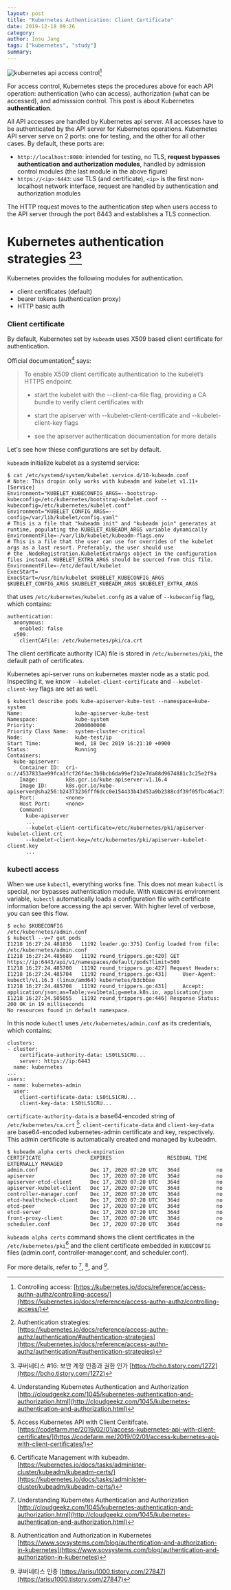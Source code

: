 ```yaml
---
layout: post
title: "Kubernetes Authentication: Client Certificate"
date: 2019-12-18 09:26
category: 
author: Insu Jang
tags: ["kubernetes", "study"]
summary: 
---
```


![kubernetes api access control](https://d33wubrfki0l68.cloudfront.net/673dbafd771491a080c02c6de3fdd41b09623c90/50100/images/docs/admin/access-control-overview.svg)[^1]

For access control, Kubernetes steps the procedures above for each API operation: authentication (who can access), authorization (what can be accessed), and admisssion control.
This post is about Kubernetes **authentication**.

All API accesses are handled by Kubernetes api server. All accesses have to be authenticated by the API server for Kubernetes operations.
Kubernetes API server serve on 2 ports: one for testing, and the other for all other cases.
By default, these ports are:

- `http://localhost:8080`: intended for testing, no TLS, **request bypasses authentication and authorization modules**, handled by admission control modules (the last module in the above figure)
- `https://<ip>:6443`: use TLS (and certificate), `<ip>` is the first non-localhost network interface, request are handled by authentication and authorization modules

The HTTP request moves to the authentication step when users access to the API server through the port 6443 and establishes a TLS connection.

# Kubernetes authentication strategies [^2][^3]

Kubernetes provides the following modules for authentication.

- client certificates (default)
- bearer tokens (authentication proxy)
- HTTP basic auth


### Client certificate

By default, Kubernetes set by `kubeadm` uses X509 based client certificate for authentication.

Official documentation[^5] says:

> To enable X509 client certificate authentication to the kubelet’s HTTPS endpoint:
>
> - start the kubelet with the --client-ca-file flag, providing a CA bundle to verify client certificates with
>
> - start the apiserver with --kubelet-client-certificate and --kubelet-client-key flags
>
> - see the apiserver authentication documentation for more details

Let's see how thiese configurations are set by default.

`kubeadm` initialize kubelet as a systemd service:

```
$ cat /etc/systemd/system/kubelet.service.d/10-kubeadm.conf 
# Note: This dropin only works with kubeadm and kubelet v1.11+
[Service]
Environment="KUBELET_KUBECONFIG_ARGS=--bootstrap-kubeconfig=/etc/kubernetes/bootstrap-kubelet.conf --kubeconfig=/etc/kubernetes/kubelet.conf"
Environment="KUBELET_CONFIG_ARGS=--config=/var/lib/kubelet/config.yaml"
# This is a file that "kubeadm init" and "kubeadm join" generates at runtime, populating the KUBELET_KUBEADM_ARGS variable dynamically
EnvironmentFile=-/var/lib/kubelet/kubeadm-flags.env
# This is a file that the user can use for overrides of the kubelet args as a last resort. Preferably, the user should use
# the .NodeRegistration.KubeletExtraArgs object in the configuration files instead. KUBELET_EXTRA_ARGS should be sourced from this file.
EnvironmentFile=-/etc/default/kubelet
ExecStart=
ExecStart=/usr/bin/kubelet $KUBELET_KUBECONFIG_ARGS $KUBELET_CONFIG_ARGS $KUBELET_KUBEADM_ARGS $KUBELET_EXTRA_ARGS
```
that uses `/etc/kubernetes/kubelet.confg` as a value of `--kubeconfig` flag, which contains:
```
authentication:
  anonymous:
    enabled: false
  x509:
    clientCAFile: /etc/kubernetes/pki/ca.crt
```

The client certificate authority (CA) file is stored in `/etc/kubernetes/pki`, the default path of certificates.

Kubernetes api-server runs on kubernetes master node as a static pod. Inspecting it, we know `--kubelet-client-certificate` and `--kubelet-client-key` flags are set as well.
```
$ kubectl describe pods kube-apiserver-kube-test --namespace=kube-system
Name:                 kube-apiserver-kube-test
Namespace:            kube-system
Priority:             2000000000
Priority Class Name:  system-cluster-critical
Node:                 kube-test/ip
Start Time:           Wed, 18 Dec 2019 16:21:10 +0900
Status:               Running
Containers:
  kube-apiserver:
    Container ID:  cri-o://4537833ae99fca1fcf26f4ec3b9bcb6da99ef2b2e7da88d9674881c3c25e2f9a
    Image:         k8s.gcr.io/kube-apiserver:v1.16.4
    Image ID:      k8s.gcr.io/kube-apiserver@sha256:b24373236fff6dcc0e154433b43d53a9b2388cdf39f05fbc46ac73082c9b05f9
    Port:          <none>
    Host Port:     <none>
    Command:
      kube-apiserver
      ...
      --kubelet-client-certificate=/etc/kubernetes/pki/apiserver-kubelet-client.crt
      --kubelet-client-key=/etc/kubernetes/pki/apiserver-kubelet-client.key
      ...
```

### kubectl access

When we use `kubectl`, everything works fine. This does not mean `kubectl` is special, nor bypasses authentication module.
With `KUBECONFIG` environment variable, `kubectl` automatically loads a configuration file with certificate information before accessing the api server.
With higher level of verbose, you can see this flow.

```
$ echo $KUBECONFIG
/etc/kubernetes/admin.conf
$ kubectl --v=7 get pods
I1218 16:27:24.481836   11192 loader.go:375] Config loaded from file:  /etc/kubernetes/admin.conf
I1218 16:27:24.485689   11192 round_trippers.go:420] GET https://ip:6443/api/v1/namespaces/default/pods?limit=500
I1218 16:27:24.485700   11192 round_trippers.go:427] Request Headers:
I1218 16:27:24.485704   11192 round_trippers.go:431]     User-Agent: kubectl/v1.16.3 (linux/amd64) kubernetes/b3cbbae
I1218 16:27:24.485708   11192 round_trippers.go:431]     Accept: application/json;as=Table;v=v1beta1;g=meta.k8s.io, application/json
I1218 16:27:24.505055   11192 round_trippers.go:446] Response Status: 200 OK in 19 milliseconds
No resources found in default namespace.
```
In this node `kubectl` uses `/etc/kubernetes/admin.conf` as its credentials, which contains:

```
clusters:
- cluster:
    certificate-authority-data: LS0tLS1CRU...
    server: https://ip:6443
  name: kubernetes
...
users:
- name: kubernetes-admin
  user:
    client-certificate-data: LS0tLS1CRU...
    client-key-data: LS0tLS1CRU...
```

`certificate-authority-data` is a base64-encoded string of `/etc/kubernetes/ca.crt` [^8]. `client-certificate-data` and `client-key-data` are base64-encoded kubernetes-admin certificate and key, respectively.
This admin certificate is automatically created and managed by kubeadm.

```
$ kubeadm alpha certs check-expiration
CERTIFICATE                EXPIRES                  RESIDUAL TIME   EXTERNALLY MANAGED
admin.conf                 Dec 17, 2020 07:20 UTC   364d            no      
apiserver                  Dec 17, 2020 07:20 UTC   364d            no      
apiserver-etcd-client      Dec 17, 2020 07:20 UTC   364d            no      
apiserver-kubelet-client   Dec 17, 2020 07:20 UTC   364d            no      
controller-manager.conf    Dec 17, 2020 07:20 UTC   364d            no      
etcd-healthcheck-client    Dec 17, 2020 07:20 UTC   364d            no      
etcd-peer                  Dec 17, 2020 07:20 UTC   364d            no      
etcd-server                Dec 17, 2020 07:20 UTC   364d            no      
front-proxy-client         Dec 17, 2020 07:20 UTC   364d            no      
scheduler.conf             Dec 17, 2020 07:20 UTC   364d            no  
```
`kubeadm alpha certs` command shows the client certificates in the `/etc/kubernetes/pki`[^9] and the client certificate embedded in `KUBECONFIG` files (admin.conf, controller-manager.conf, and scheduler.conf).

For more details, refer to [^5], [^6], and [^7].

[^1]: Controlling access: [https://kubernetes.io/docs/reference/access-authn-authz/controlling-access/](https://kubernetes.io/docs/reference/access-authn-authz/controlling-access/)
[^2]: Authentication strategies: [https://kubernetes.io/docs/reference/access-authn-authz/authentication/#authentication-strategies](https://kubernetes.io/docs/reference/access-authn-authz/authentication/#authentication-strategies)
[^3]: 쿠버네티스 #16: 보안 계정 인증과 권한 인가 [https://bcho.tistory.com/1272](https://bcho.tistory.com/1272)
[^4]: Kubernetes PKI certificates [https://kubernetes.io/docs/setup/best-practices/certificates/](https://kubernetes.io/docs/setup/best-practices/certificates/)
[^5]: Understanding Kubernetes Authentication and Authorization [http://cloudgeekz.com/1045/kubernetes-authentication-and-authorization.html](http://cloudgeekz.com/1045/kubernetes-authentication-and-authorization.html)
[^6]: Authentication and Authorization in Kubernetes [https://www.sovsystems.com/blog/authentication-and-authorization-in-kubernetes](https://www.sovsystems.com/blog/authentication-and-authorization-in-kubernetes)
[^7]: 쿠버네티스 인증 [https://arisu1000.tistory.com/27847](https://arisu1000.tistory.com/27847)
[^8]: Access Kubernetes API with Client Ceritifcate. [https://codefarm.me/2019/02/01/access-kubernetes-api-with-client-certificates/](https://codefarm.me/2019/02/01/access-kubernetes-api-with-client-certificates/)
[^9]: Certificate Management with kubeadm. [https://kubernetes.io/docs/tasks/administer-cluster/kubeadm/kubeadm-certs/](https://kubernetes.io/docs/tasks/administer-cluster/kubeadm/kubeadm-certs/)